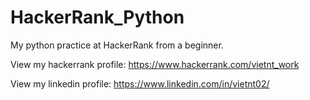 # HackerRank_Python
My python practice at HackerRank from a beginner.

View my hackerrank profile: https://www.hackerrank.com/vietnt_work

View my linkedin profile: https://www.linkedin.com/in/vietnt02/
